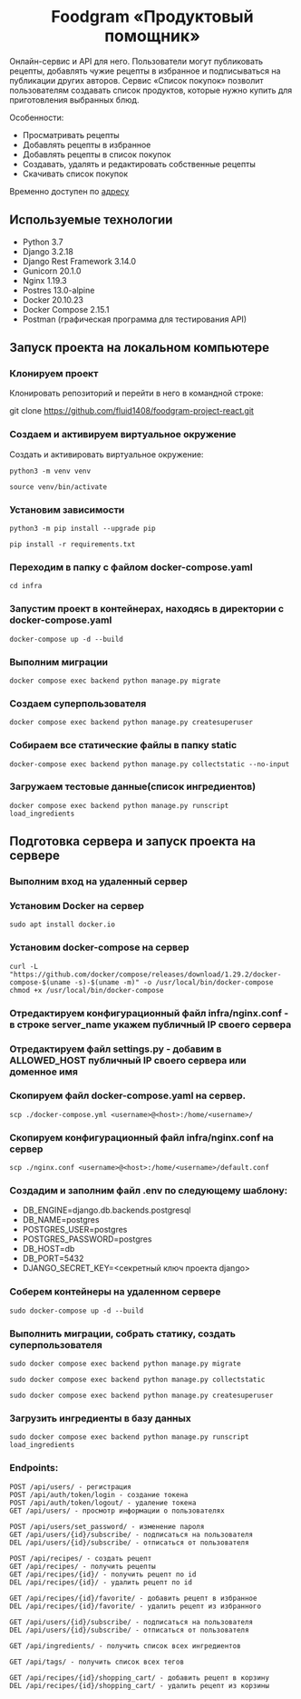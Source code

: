 # <div align="center"> Foodgram «Продуктовый помощник» </div>
Онлайн-сервис и API для него. Пользователи могут публиковать рецепты, добавлять чужие рецепты в избранное и подписываться на публикации других авторов. Сервис «Список покупок» позволит пользователям создавать список продуктов, которые нужно купить для приготовления выбранных блюд.

Особенности:

- Просматривать рецепты
- Добавлять рецепты в избранное
- Добавлять рецепты в список покупок
- Создавать, удалять и редактировать собственные рецепты
- Скачивать список покупок

Временно доступен по [адресу](http://158.160.53.121/)

## Используемые технологии

- Python 3.7
- Django 3.2.18
- Django Rest Framework 3.14.0
- Gunicorn 20.1.0
- Nginx 1.19.3
- Postres 13.0-alpine
- Docker 20.10.23
- Docker Compose 2.15.1
- Postman (графическая программа для тестирования API)


## Запуск проекта на локальном компьютере

### Клонируем проект

Клонировать репозиторий и перейти в него в командной строке:

git clone https://github.com/fluid1408/foodgram-project-react.git

### Cоздаем и активируем виртуальное окружение

Cоздать и активировать виртуальное окружение:

```
python3 -m venv venv
```

```
source venv/bin/activate
```

### Установим зависимости

```
python3 -m pip install --upgrade pip
```

```
pip install -r requirements.txt
```

### Переходим в папку с файлом docker-compose.yaml

```
cd infra
```
### Запустим проект в контейнерах, находясь в директории с docker-compose.yaml

```
docker-compose up -d --build
```

### Выполним миграции

```
docker compose exec backend python manage.py migrate
```

### Создаем суперпользователя

```
docker compose exec backend python manage.py createsuperuser
```

### Собираем все статические файлы в папку static

```
docker-compose exec backend python manage.py collectstatic --no-input
```

### Загружаем тестовые данные(список ингредиентов)
```
docker compose exec backend python manage.py runscript load_ingredients
```

## Подготовка сервера и запуск проекта на сервере

### Выполним вход на удаленный сервер

### Установим Docker на сервер

```
sudo apt install docker.io
```

### Установим docker-compose на сервер

```
curl -L "https://github.com/docker/compose/releases/download/1.29.2/docker-compose-$(uname -s)-$(uname -m)" -o /usr/local/bin/docker-compose
chmod +x /usr/local/bin/docker-compose
```

### Отредактируем конфигурационный файл infra/nginx.conf - в строке server_name укажем публичный IP своего сервера

### Отредактируем файл settings.py - добавим в ALLOWED_HOST публичный IP своего сервера или доменное имя

### Скопируем файл docker-compose.yaml на сервер.

```
scp ./docker-compose.yml <username>@<host>:/home/<username>/
```

### Скопируем конфигурационный файл infra/nginx.conf на сервер

```
scp ./nginx.conf <username>@<host>:/home/<username>/default.conf
```

### Cоздадим и заполним файл .env по следующему шаблону:

 - DB_ENGINE=django.db.backends.postgresql
 - DB_NAME=postgres
 - POSTGRES_USER=postgres
 - POSTGRES_PASSWORD=postgres
 - DB_HOST=db
 - DB_PORT=5432
 - DJANGO_SECRET_KEY=<секретный ключ проекта django>

### Соберем контейнеры на удаленном сервере
```
sudo docker-compose up -d --build
```

### Выполнить миграции, собрать статику, создать суперпользователя
```
sudo docker compose exec backend python manage.py migrate

sudo docker compose exec backend python manage.py collectstatic

sudo docker compose exec backend python manage.py createsuperuser
```

### Загрузить ингредиенты в базу данных
```
sudo docker compose exec backend python manage.py runscript load_ingredients
```


### Endpoints:
```
POST /api/users/ - регистрация
POST /api/auth/token/login - создание токена
POST /api/auth/token/logout/ - удаление токена
GET /api/users/ - просмотр информации о пользователях

POST /api/users/set_password/ - изменение пароля
GET /api/users/{id}/subscribe/ - подписаться на пользователя
DEL /api/users/{id}/subscribe/ - отписаться от пользователя

POST /api/recipes/ - создать рецепт
GET /api/recipes/ - получить рецепты
GET /api/recipes/{id}/ - получить рецепт по id
DEL /api/recipes/{id}/ - удалить рецепт по id

GET /api/recipes/{id}/favorite/ - добавить рецепт в избранное
DEL /api/recipes/{id}/favorite/ - удалить рецепт из избранного

GET /api/users/{id}/subscribe/ - подписаться на пользователя
DEL /api/users/{id}/subscribe/ - отписаться от пользователя

GET /api/ingredients/ - получить список всех ингредиентов

GET /api/tags/ - получить список всех тегов

GET /api/recipes/{id}/shopping_cart/ - добавить рецепт в корзину
DEL /api/recipes/{id}/shopping_cart/ - удалить рецепт из корзины
```
